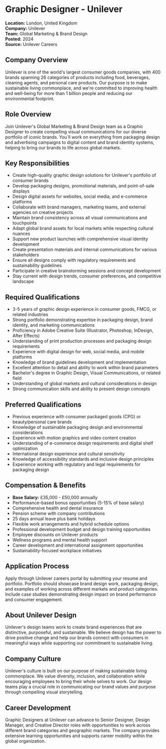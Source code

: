 # Graphic Designer - Unilever
**Location:** London, United Kingdom  
**Company:** Unilever  
**Team:** Global Marketing & Brand Design  
**Posted:** 2024  
**Source:** Unilever Careers  

## Company Overview
Unilever is one of the world's largest consumer goods companies, with 400 brands spanning 26 categories of products including food, beverages, cleaning agents, and personal care products. Our purpose is to make sustainable living commonplace, and we're committed to improving health and well-being for more than 1 billion people and reducing our environmental footprint.

## Role Overview
Join Unilever's Global Marketing & Brand Design team as a Graphic Designer to create compelling visual communications for our diverse portfolio of iconic brands. You'll work on everything from packaging design and advertising campaigns to digital content and brand identity systems, helping to bring our brands to life across global markets.

## Key Responsibilities
- Create high-quality graphic design solutions for Unilever's portfolio of consumer brands
- Develop packaging designs, promotional materials, and point-of-sale displays
- Design digital assets for websites, social media, and e-commerce platforms
- Collaborate with brand managers, marketing teams, and external agencies on creative projects
- Maintain brand consistency across all visual communications and touchpoints
- Adapt global brand assets for local markets while respecting cultural nuances
- Support new product launches with comprehensive visual identity development
- Create presentation materials and internal communications for various stakeholders
- Ensure all designs comply with regulatory requirements and sustainability guidelines
- Participate in creative brainstorming sessions and concept development
- Stay current with design trends, consumer preferences, and competitive landscape

## Required Qualifications
- 3-5 years of graphic design experience in consumer goods, FMCG, or related industries
- Strong portfolio demonstrating expertise in packaging design, brand identity, and marketing communications
- Proficiency in Adobe Creative Suite (Illustrator, Photoshop, InDesign, After Effects)
- Understanding of print production processes and packaging design requirements
- Experience with digital design for web, social media, and mobile platforms
- Knowledge of brand guidelines development and implementation
- Excellent attention to detail and ability to work within brand parameters
- Bachelor's degree in Graphic Design, Visual Communications, or related field
- Understanding of global markets and cultural considerations in design
- Strong communication skills and ability to present design concepts

## Preferred Qualifications
- Previous experience with consumer packaged goods (CPG) or beauty/personal care brands
- Knowledge of sustainable packaging design and environmental considerations
- Experience with motion graphics and video content creation
- Understanding of e-commerce design requirements and digital shelf optimization
- International design experience and cultural sensitivity
- Knowledge of accessibility standards and inclusive design principles
- Experience working with regulatory and legal requirements for packaging design

## Compensation & Benefits
- **Base Salary:** £35,000 - £50,000 annually
- Performance-based bonus opportunities (5-15% of base salary)
- Comprehensive health and dental insurance
- Pension scheme with company contributions
- 25 days annual leave plus bank holidays
- Flexible work arrangements and hybrid schedule options
- Professional development budget and design training opportunities
- Employee discounts on Unilever products
- Wellness programs and mental health support
- Career development and international assignment opportunities
- Sustainability-focused workplace initiatives

## Application Process
Apply through Unilever careers portal by submitting your resume and portfolio. Portfolio should showcase brand design work, packaging design, and examples of working across different markets and product categories. Include case studies demonstrating design impact on brand performance and consumer engagement.

## About Unilever Design
Unilever's design teams work to create brand experiences that are distinctive, purposeful, and sustainable. We believe design has the power to drive positive change and help our brands connect with consumers in meaningful ways while supporting our commitment to sustainable living.

## Company Culture
Unilever's culture is built on our purpose of making sustainable living commonplace. We value diversity, inclusion, and collaboration while encouraging employees to bring their whole selves to work. Our design teams play a crucial role in communicating our brand values and purpose through compelling visual storytelling.

## Career Development
Graphic Designers at Unilever can advance to Senior Designer, Design Manager, and Creative Director roles with opportunities to work across different brand categories and geographic markets. The company provides extensive learning opportunities and supports career mobility within the global organization.